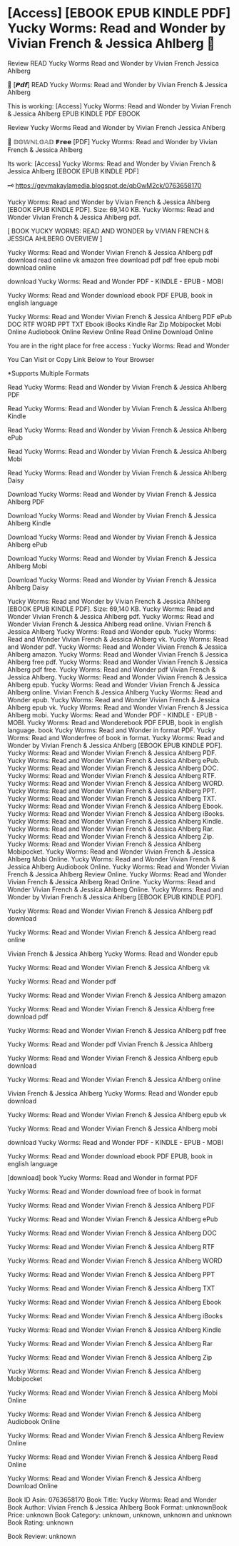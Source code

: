 # [Access] [EBOOK EPUB KINDLE PDF] Yucky Worms: Read and Wonder by  Vivian French &  Jessica Ahlberg 📂
Review READ Yucky Worms Read and Wonder by Vivian French Jessica Ahlberg

💌 [𝙋𝙙𝙛] READ Yucky Worms: Read and Wonder by Vivian French & Jessica Ahlberg

This is working: [Access] Yucky Worms: Read and Wonder by Vivian French & Jessica Ahlberg EPUB KINDLE PDF EBOOK


Review Yucky Worms Read and Wonder by Vivian French Jessica Ahlberg

📂 𝔻𝕆𝕎ℕ𝕃𝕆𝔸𝔻 𝗙𝗿𝗲𝗲 [PDF] Yucky Worms: Read and Wonder by Vivian French & Jessica Ahlberg

Its work: [Access] Yucky Worms: Read and Wonder by Vivian French & Jessica Ahlberg [EBOOK EPUB KINDLE PDF]



🗝️ https://gevmakaylamedia.blogspot.de/qbGwM2ck/0763658170



Yucky Worms: Read and Wonder by Vivian French & Jessica Ahlberg [EBOOK EPUB KINDLE PDF]. Size: 69,140 KB. Yucky Worms: Read and Wonder Vivian French & Jessica Ahlberg pdf.

[ BOOK YUCKY WORMS: READ AND WONDER by VIVIAN FRENCH & JESSICA AHLBERG OVERVIEW ]

Yucky Worms: Read and Wonder Vivian French & Jessica Ahlberg pdf download read online vk amazon free download pdf pdf free epub mobi download online

download Yucky Worms: Read and Wonder PDF - KINDLE - EPUB - MOBI

Yucky Worms: Read and Wonder download ebook PDF EPUB, book in english language

Yucky Worms: Read and Wonder Vivian French & Jessica Ahlberg PDF ePub DOC RTF WORD PPT TXT Ebook iBooks Kindle Rar Zip Mobipocket Mobi Online Audiobook Online Review Online Read Online Download Online

You are in the right place for free access : Yucky Worms: Read and Wonder

You Can Visit or Copy Link Below to Your Browser

*Supports Multiple Formats

Read Yucky Worms: Read and Wonder by Vivian French & Jessica Ahlberg PDF

Read Yucky Worms: Read and Wonder by Vivian French & Jessica Ahlberg Kindle

Read Yucky Worms: Read and Wonder by Vivian French & Jessica Ahlberg ePub

Read Yucky Worms: Read and Wonder by Vivian French & Jessica Ahlberg Mobi

Read Yucky Worms: Read and Wonder by Vivian French & Jessica Ahlberg Daisy

Download Yucky Worms: Read and Wonder by Vivian French & Jessica Ahlberg PDF

Download Yucky Worms: Read and Wonder by Vivian French & Jessica Ahlberg Kindle

Download Yucky Worms: Read and Wonder by Vivian French & Jessica Ahlberg ePub

Download Yucky Worms: Read and Wonder by Vivian French & Jessica Ahlberg Mobi

Download Yucky Worms: Read and Wonder by Vivian French & Jessica Ahlberg Daisy

Yucky Worms: Read and Wonder by Vivian French & Jessica Ahlberg [EBOOK EPUB KINDLE PDF]. Size: 69,140 KB. Yucky Worms: Read and Wonder Vivian French & Jessica Ahlberg pdf. Yucky Worms: Read and Wonder Vivian French & Jessica Ahlberg read online. Vivian French & Jessica Ahlberg Yucky Worms: Read and Wonder epub. Yucky Worms: Read and Wonder Vivian French & Jessica Ahlberg vk. Yucky Worms: Read and Wonder pdf. Yucky Worms: Read and Wonder Vivian French & Jessica Ahlberg amazon. Yucky Worms: Read and Wonder Vivian French & Jessica Ahlberg free pdf. Yucky Worms: Read and Wonder Vivian French & Jessica Ahlberg pdf free. Yucky Worms: Read and Wonder pdf Vivian French & Jessica Ahlberg. Yucky Worms: Read and Wonder Vivian French & Jessica Ahlberg epub. Yucky Worms: Read and Wonder Vivian French & Jessica Ahlberg online. Vivian French & Jessica Ahlberg Yucky Worms: Read and Wonder epub. Yucky Worms: Read and Wonder Vivian French & Jessica Ahlberg epub vk. Yucky Worms: Read and Wonder Vivian French & Jessica Ahlberg mobi. Yucky Worms: Read and Wonder PDF - KINDLE - EPUB - MOBI. Yucky Worms: Read and Wonderebook PDF EPUB, book in english language. book Yucky Worms: Read and Wonder in format PDF. Yucky Worms: Read and Wonderfree of book in format. Yucky Worms: Read and Wonder by Vivian French & Jessica Ahlberg [EBOOK EPUB KINDLE PDF]. Yucky Worms: Read and Wonder Vivian French & Jessica Ahlberg PDF. Yucky Worms: Read and Wonder Vivian French & Jessica Ahlberg ePub. Yucky Worms: Read and Wonder Vivian French & Jessica Ahlberg DOC. Yucky Worms: Read and Wonder Vivian French & Jessica Ahlberg RTF. Yucky Worms: Read and Wonder Vivian French & Jessica Ahlberg WORD. Yucky Worms: Read and Wonder Vivian French & Jessica Ahlberg PPT. Yucky Worms: Read and Wonder Vivian French & Jessica Ahlberg TXT. Yucky Worms: Read and Wonder Vivian French & Jessica Ahlberg Ebook. Yucky Worms: Read and Wonder Vivian French & Jessica Ahlberg iBooks. Yucky Worms: Read and Wonder Vivian French & Jessica Ahlberg Kindle. Yucky Worms: Read and Wonder Vivian French & Jessica Ahlberg Rar. Yucky Worms: Read and Wonder Vivian French & Jessica Ahlberg Zip. Yucky Worms: Read and Wonder Vivian French & Jessica Ahlberg Mobipocket. Yucky Worms: Read and Wonder Vivian French & Jessica Ahlberg Mobi Online. Yucky Worms: Read and Wonder Vivian French & Jessica Ahlberg Audiobook Online. Yucky Worms: Read and Wonder Vivian French & Jessica Ahlberg Review Online. Yucky Worms: Read and Wonder Vivian French & Jessica Ahlberg Read Online. Yucky Worms: Read and Wonder Vivian French & Jessica Ahlberg Online. Yucky Worms: Read and Wonder by Vivian French & Jessica Ahlberg [EBOOK EPUB KINDLE PDF].

Yucky Worms: Read and Wonder Vivian French & Jessica Ahlberg pdf download

Yucky Worms: Read and Wonder Vivian French & Jessica Ahlberg read online

Vivian French & Jessica Ahlberg Yucky Worms: Read and Wonder epub

Yucky Worms: Read and Wonder Vivian French & Jessica Ahlberg vk

Yucky Worms: Read and Wonder pdf

Yucky Worms: Read and Wonder Vivian French & Jessica Ahlberg amazon

Yucky Worms: Read and Wonder Vivian French & Jessica Ahlberg free download pdf

Yucky Worms: Read and Wonder Vivian French & Jessica Ahlberg pdf free

Yucky Worms: Read and Wonder pdf Vivian French & Jessica Ahlberg

Yucky Worms: Read and Wonder Vivian French & Jessica Ahlberg epub download

Yucky Worms: Read and Wonder Vivian French & Jessica Ahlberg online

Vivian French & Jessica Ahlberg Yucky Worms: Read and Wonder epub download

Yucky Worms: Read and Wonder Vivian French & Jessica Ahlberg epub vk

Yucky Worms: Read and Wonder Vivian French & Jessica Ahlberg mobi

download Yucky Worms: Read and Wonder PDF - KINDLE - EPUB - MOBI

Yucky Worms: Read and Wonder download ebook PDF EPUB, book in english language

[download] book Yucky Worms: Read and Wonder in format PDF

Yucky Worms: Read and Wonder download free of book in format

Yucky Worms: Read and Wonder Vivian French & Jessica Ahlberg PDF

Yucky Worms: Read and Wonder Vivian French & Jessica Ahlberg ePub

Yucky Worms: Read and Wonder Vivian French & Jessica Ahlberg DOC

Yucky Worms: Read and Wonder Vivian French & Jessica Ahlberg RTF

Yucky Worms: Read and Wonder Vivian French & Jessica Ahlberg WORD

Yucky Worms: Read and Wonder Vivian French & Jessica Ahlberg PPT

Yucky Worms: Read and Wonder Vivian French & Jessica Ahlberg TXT

Yucky Worms: Read and Wonder Vivian French & Jessica Ahlberg Ebook

Yucky Worms: Read and Wonder Vivian French & Jessica Ahlberg iBooks

Yucky Worms: Read and Wonder Vivian French & Jessica Ahlberg Kindle

Yucky Worms: Read and Wonder Vivian French & Jessica Ahlberg Rar

Yucky Worms: Read and Wonder Vivian French & Jessica Ahlberg Zip

Yucky Worms: Read and Wonder Vivian French & Jessica Ahlberg Mobipocket

Yucky Worms: Read and Wonder Vivian French & Jessica Ahlberg Mobi Online

Yucky Worms: Read and Wonder Vivian French & Jessica Ahlberg Audiobook Online

Yucky Worms: Read and Wonder Vivian French & Jessica Ahlberg Review Online

Yucky Worms: Read and Wonder Vivian French & Jessica Ahlberg Read Online

Yucky Worms: Read and Wonder Vivian French & Jessica Ahlberg Download Online

Book ID Asin: 0763658170
Book Title: Yucky Worms: Read and Wonder
Book Author: Vivian French & Jessica Ahlberg
Book Format: unknownBook Price: unknown
Book Category: unknown, unknown, unknown and unknown
Book Rating: unknown

Book Review: unknown
